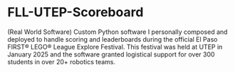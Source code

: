 # FLL-UTEP-Scoreboard
(Real World Software) Custom Python software I personally composed and deployed to handle scoring and leaderboards during the official El Paso FIRST® LEGO®  League Explore Festival. This festival was held at UTEP in January 2025 and the software granted logistical support for over 300 students in over 20+ robotics teams.
